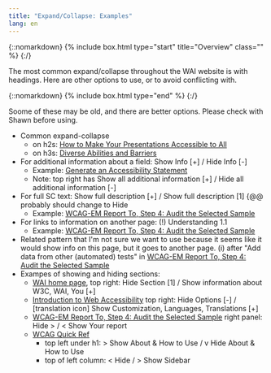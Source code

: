 ```yaml
---
title: "Expand/Collapse: Examples"
lang: en
---
```


{::nomarkdown}
{% include box.html type="start" title="Overview" class="" %}
{:/}

The most common expand/collapse throughout the WAI website is with headings. Here are other options to use, or to avoid conflicting with.

{::nomarkdown}
{% include box.html type="end" %}
{:/}

Soome of these may be old, and there are better options. Please check with Shawn before using.

* Common expand-collapse
   * on h2s: [How to Make Your Presentations Accessible to All](https://www.w3.org/WAI/teach-advocate/accessible-presentations/)
   * on h3s: [Diverse Abilities and Barriers](https://www.w3.org/WAI/people-use-web/abilities-barriers/)
* For additional information about a field: Show Info [+] / Hide Info [-]
  * Example: [Generate an Accessibility Statement](https://www.w3.org/WAI/planning/statements/generator/#create)
  * Note: top right has Show all additional information [+] / Hide all additional information [-]
* For full SC text: Show full description [+] / Show full description [1] {@@ probably should change to Hide
  * Example: [WCAG-EM Report To, Step 4: Audit the Selected Sample](https://www.w3.org/WAI/eval/report-tool/evaluation/audit-sample)
* For links to information on another page: (!) Understanding 1.1
  * Example: [WCAG-EM Report To, Step 4: Audit the Selected Sample](https://www.w3.org/WAI/eval/report-tool/evaluation/audit-sample)
* Related pattern that I'm not sure we want to use because it seems like it would show info on this page, but it goes to another page. (i) after "Add data from other (automated) tests" in [WCAG-EM Report To, Step 4: Audit the Selected Sample](https://www.w3.org/WAI/eval/report-tool/evaluation/audit-sample)
* Exampes of showing and hiding sections:
   * [WAI home page](https://www.w3.org/WAI/), top right: Hide Section [1] / Show information about W3C, WAI, You [+]
   * [Introduction to Web Accessibility](https://www.w3.org/WAI/fundamentals/accessibility-intro/) top right: Hide Options [-] / [translation icon] Show Customization, Languages, Translations [+]
   * [WCAG-EM Report To, Step 4: Audit the Selected Sample](https://www.w3.org/WAI/eval/report-tool/evaluation/audit-sample) right panel: Hide > / < Show Your report
   * [WCAG Quick Ref](https://www.w3.org/WAI/WCAG21/quickref/)
      * top left under h1: > Show About & How to Use / v Hide About & How to Use
	  * top of left column:  < Hide / > Show Sidebar

